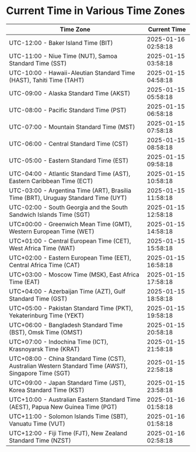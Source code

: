 # Current Time in Various Time Zones

| Time Zone | Current Time |
|-----------|--------------|
| UTC-12:00 - Baker Island Time (BIT) | 2025-01-16 02:58:18 |
| UTC-11:00 - Niue Time (NUT), Samoa Standard Time (SST) | 2025-01-15 03:58:18 |
| UTC-10:00 - Hawaii-Aleutian Standard Time (HAST), Tahiti Time (TAHT) | 2025-01-15 04:58:18 |
| UTC-09:00 - Alaska Standard Time (AKST) | 2025-01-15 05:58:18 |
| UTC-08:00 - Pacific Standard Time (PST) | 2025-01-15 06:58:18 |
| UTC-07:00 - Mountain Standard Time (MST) | 2025-01-15 07:58:18 |
| UTC-06:00 - Central Standard Time (CST) | 2025-01-15 08:58:18 |
| UTC-05:00 - Eastern Standard Time (EST) | 2025-01-15 09:58:18 |
| UTC-04:00 - Atlantic Standard Time (AST), Eastern Caribbean Time (ECT) | 2025-01-15 10:58:18 |
| UTC-03:00 - Argentina Time (ART), Brasília Time (BRT), Uruguay Standard Time (UYT) | 2025-01-15 11:58:18 |
| UTC-02:00 - South Georgia and the South Sandwich Islands Time (SGT) | 2025-01-15 12:58:18 |
| UTC±00:00 - Greenwich Mean Time (GMT), Western European Time (WET) | 2025-01-15 14:58:18 |
| UTC+01:00 - Central European Time (CET), West Africa Time (WAT) | 2025-01-15 15:58:18 |
| UTC+02:00 - Eastern European Time (EET), Central Africa Time (CAT) | 2025-01-15 16:58:18 |
| UTC+03:00 - Moscow Time (MSK), East Africa Time (EAT) | 2025-01-15 17:58:18 |
| UTC+04:00 - Azerbaijan Time (AZT), Gulf Standard Time (GST) | 2025-01-15 18:58:18 |
| UTC+05:00 - Pakistan Standard Time (PKT), Yekaterinburg Time (YEKT) | 2025-01-15 19:58:18 |
| UTC+06:00 - Bangladesh Standard Time (BST), Omsk Time (OMST) | 2025-01-15 20:58:18 |
| UTC+07:00 - Indochina Time (ICT), Krasnoyarsk Time (KRAT) | 2025-01-15 21:58:18 |
| UTC+08:00 - China Standard Time (CST), Australian Western Standard Time (AWST), Singapore Time (SGT) | 2025-01-15 22:58:18 |
| UTC+09:00 - Japan Standard Time (JST), Korea Standard Time (KST) | 2025-01-15 23:58:18 |
| UTC+10:00 - Australian Eastern Standard Time (AEST), Papua New Guinea Time (PGT) | 2025-01-16 01:58:18 |
| UTC+11:00 - Solomon Islands Time (SBT), Vanuatu Time (VUT) | 2025-01-16 01:58:18 |
| UTC+12:00 - Fiji Time (FJT), New Zealand Standard Time (NZST) | 2025-01-16 02:58:18 |
